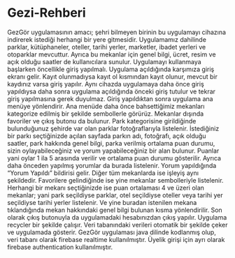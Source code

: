 # Gezi-Rehberi
GezGör uygulamasının amacı; şehri bilmeyen birinin bu uygulamayı cihazına indirerek istediği herhangi bir yere gitmesidir. Uygulamamız dahilinde parklar, kütüphaneler, oteller, tarihi yerler, marketler, ibadet yerleri ve otoparklar mevcuttur. Ayrıca bu mekanlar için genel bilgi, ücret, resim ve açık olduğu saatler de kullanıcılara sunulur. 
Uygulamayı kullanmaya başlarken öncellikle giriş yapılmalı. Uygulama açıldığında karşımıza giriş ekranı gelir. Kayıt olunmadıysa kayıt ol kısmından kayıt olunur, mevcut bir kaydınız varsa giriş yapılır. Aynı cihazda uygulamaya daha önce giriş yapıldıysa daha sonra uygulama açıldığında önceki giriş tutulur ve tekrar giriş yapılmasına gerek duyulmaz. Giriş yapıldıktan sonra uygulama ana menüye yönlendirir. 
Ana menüde daha önce bahsettiğimiz mekanları kategorize edilmiş bir şekilde sembollerle görürüz. Mekanlar dışında favoriler ve çıkış butonu da bulunur. Park kategorisine girildiğinde bulunduğunuz şehirde var olan parklar fotoğraflarıyla listelenir. İstediğiniz bir parkı seçtiğinizde açılan sayfada parkın adı, fotoğrafı, açık olduğu saatler, park hakkında genel bilgi, parka verilmiş ortalama puan durumu, sizin oylayabileceğiniz ve yorum yapabileceğiniz bir alan bulunur. Puanlar yani oylar 1 ila 5 arasında verilir ve ortalama puan durumu gösterilir. Ayrıca daha önceden yapılmış yorumlar da burada listelenir. Yorum yapıldığında “Yorum Yapıldı” bildirisi gelir. Diğer tüm mekanlarda ise işleyiş aynı şekildedir. Favorilere gelindiğinde ise yine mekanlar sembolleriyle listelenir. Herhangi bir mekanı seçtiğinizde ise puan ortalaması 4 ve üzeri olan mekanlar; yani park seçildiyse parklar, otel seçildiyse oteller veya tarihi yer seçildiyse tarihi yerler listelenir. Ve yine buradan istenilen mekana tıklandığında mekan hakkındaki genel bilgi bulunan kısma yönlendirilir. Son olarak çıkış butonuyla da uygulamadaki hesabınızdan çıkış yapılır. 
Uygulama recycler bir şekilde çalışır. Veri tabanındaki verileri otomatik bir şekilde çeker ve uygulamada gösterir. GezGör uygulaması java dilinde kodlanmış olup, veri tabanı olarak firebase realtime kullanılmıştır. Üyelik girişi için ayrı olarak firebase authentication kullanılmıştır.
